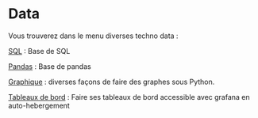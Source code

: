 <h1>Data</h1>

Vous trouverez dans le menu diverses techno data :

[SQL](sql.md) : Base de SQL

[Pandas](pandas.md) : Base de pandas

[Graphique](graphique.md) : diverses façons de faire des graphes sous Python.

[Tableaux de bord](dashboards.md) : Faire ses tableaux de bord accessible avec grafana en auto-hebergement